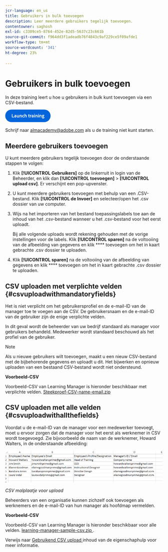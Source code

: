 ```yaml
---
jcr-language: en_us
title: Gebruikers in bulk toevoegen
description: Leer meerdere gebruikers tegelijk toevoegen.
contentowner: saghosh
exl-id: c3309ce5-8764-452e-82d5-5637c23c661b
source-git-commit: f964dd3f1adeadb76f4843c9af229ce5f09afde1
workflow-type: tm+mt
source-wordcount: '341'
ht-degree: 23%

---
```


# Gebruikers in bulk toevoegen

In deze training leert u hoe u gebruikers in bulk kunt toevoegen via een CSV-bestand.

[![ knoop ](feature-summary/assets/launch-training-button.png) ](https://learningmanager.adobe.com/app/learner?accountId=98632&amp;sdid=51TC8QS1&amp;mv=display&amp;mv2=display#/course/7555555)

Schrijf naar <almacademy@adobe.com> als u de training niet kunt starten.

## Meerdere gebruikers toevoegen

U kunt meerdere gebruikers tegelijk toevoegen door de onderstaande stappen te volgen:

1. Klik **[!UICONTROL Gebruikers]** op de linkerruit in login van de Beheerder, en klik dan **[!UICONTROL toevoegen]** > **[!UICONTROL upload csv]**. Er verschijnt een pop-upvenster.

1. U kunt meerdere gebruikers toevoegen met behulp van een .CSV-bestand. Klik **[!UICONTROL de Invoer]** en selecteer/open het .csv dossier van uw computer.

1. Wijs na het importeren van het bestand toepassingslabels toe aan de inhoud van het .csv-bestand wanneer u het .csv-bestand voor het eerst uploadt.

   Bij alle volgende uploads wordt rekening gehouden met de vorige instellingen voor de labels. Klik **[!UICONTROL sparen]** na de voltooiing van de afbeelding van gegevens en klik **** toevoegen om het in kaart gebrachte .csv dossier te uploaden.

1. Klik **[!UICONTROL sparen]** na de voltooiing van de afbeelding van gegevens en klik **** toevoegen om het in kaart gebrachte .csv dossier te uploaden.

## CSV uploaden met verplichte velden {#csvuploadwithmandatoryfields}

Het is niet verplicht om het gebruikersprofiel en de e-mail-ID van de manager toe te voegen aan de CSV. De gebruikersnaam en de e-mail-ID van de gebruiker zijn de enige verplichte velden.

In dit geval wordt de beheerder van uw bedrijf standaard als manager voor gebruikers behandeld. Medewerker wordt standaard beschouwd als het profiel van de gebruiker.

>[!NOTE]
>
>Als u nieuwe gebruikers wilt toevoegen, maakt u een nieuw CSV-bestand met de bijbehorende gegevens en uploadt u dit. Het bijwerken en opnieuw uploaden van een bestaand CSV-bestand wordt niet ondersteund.

**Voorbeeld-CSV**

Voorbeeld-CSV van Learning Manager is hieronder beschikbaar met verplichte velden.
[ Steekproef-CSV-name-email.zip ](assets/sample-csv-name-email.zip)

## CSV uploaden met alle velden {#csvuploadwithallthefields}

Voordat u de e-mail-ID van de manager voor een medewerker toevoegt, moet u ervoor zorgen dat de manager voor het eerst als werknemer in CSV wordt toegevoegd. Zie bijvoorbeeld de naam van de werknemer, Howard Walters, in de onderstaande afbeelding:

![](assets/csv-example.png)

*CSV malplaatje voor upload*

Beheerders van een organisatie kunnen zichzelf ook toevoegen als werknemers en de e-mail-ID van hun manager als hoofdmap vermelden.

**Voorbeeld-CSV**

Voorbeeld-CSV van Learning Manager is hieronder beschikbaar voor alle velden.
[ learning-manager-sample-csv.zip ](assets/learning-manager-sample-csv.zip).

Verwijs naar [ Gebruikend CSV upload ](/help/migrated/administrators/feature-summary/add-users-user-groups.md) inhoud van de eigenschaphulp voor meer informatie.
